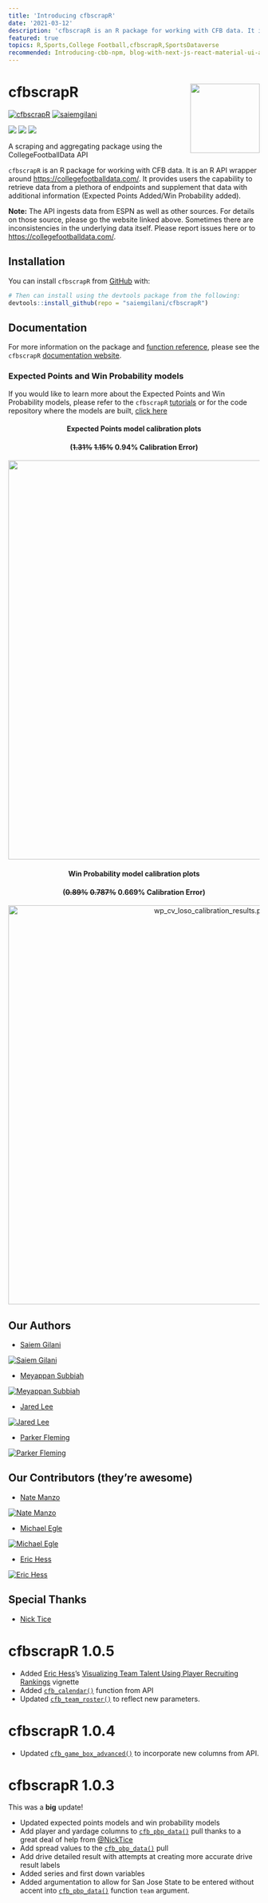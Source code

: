 ```yaml
---
title: 'Introducing cfbscrapR'
date: '2021-03-12'
description: 'cfbscrapR is an R package for working with CFB data. It is an R API wrapper around https://collegefootballdata.com/. It provides users the capability to retrieve data from a plethora of endpoints and supplement that data with additional information (Expected Points Added/Win Probability added).'
featured: true
topics: R,Sports,College Football,cfbscrapR,SportsDataverse
recommended: Introducing-cbb-npm, blog-with-next-js-react-material-ui-and-typescript
---
```

# cfbscrapR <a href='http://saiemgilani.github.io/cfbscrapR'><img src='https://saiemgilani.github.io/cfbscrapR/reference/figures/logo.png' align="right" height="139" /></a>



<p align="left"> <a href="https://twitter.com/cfbscrapR" target="blank"><img src="https://img.shields.io/twitter/follow/cfbscrapR?logo=twitter&style=for-the-badge" alt="cfbscrapR" /></a> <a href="https://twitter.com/saiemgilani" target="blank"><img src="https://img.shields.io/twitter/follow/saiemgilani?logo=twitter&style=for-the-badge" alt="saiemgilani" /></a> </p>
<a href="https://www.linkedin.com/in/saiem-gilani/"><img src="https://img.shields.io/badge/LinkedIn-0077B5?style=for-the-badge&logo=linkedin&logoColor=white" /><a> <a href="https://github.com/saiemgilani"><img src="https://img.shields.io/badge/GitHub-100000?style=for-the-badge&logo=github&logoColor=white" /><a> <a href="https://www.patreon.com/join/sportsdataverse?"><img src="https://img.shields.io/badge/Patreon-F96854?style=for-the-badge&logo=patreon&logoColor=white" /><a>

A scraping and aggregating package using the CollegeFootballData API

`cfbscrapR` is an R package for working with CFB data. It is an R API
wrapper around <https://collegefootballdata.com/>. It provides users the
capability to retrieve data from a plethora of endpoints and supplement
that data with additional information (Expected Points Added/Win
Probability added).

**Note:** The API ingests data from ESPN as well as other sources. For
details on those source, please go the website linked above. Sometimes
there are inconsistencies in the underlying data itself. Please report
issues here or to <https://collegefootballdata.com/>.

## **Installation**

You can install `cfbscrapR` from
[GitHub](https://github.com/saiemgilani/cfbscrapR) with:

```r
# Then can install using the devtools package from the following:
devtools::install_github(repo = "saiemgilani/cfbscrapR")
```

## **Documentation**

For more information on the package and [function
reference](https://saiemgilani.github.io/cfbscrapR/reference/index.html),
please see the `cfbscrapR` [documentation website](https://saiemgilani.github.io/cfbscrapR/).

### **Expected Points and Win Probability models**

If you would like to learn more about the Expected Points and Win
Probability models, please refer to the `cfbscrapR`
[tutorials](https://saiemgilani.github.io/cfbscrapR/articles/index.html)
or for the code repository where the models are built, [click
here](https://github.com/meysubb/cfbscrapR-MISC)

<center>

#### **Expected Points model calibration plots**

#### (~~1.31%~~ ~~1.15%~~ 0.94% Calibration Error)

<a href='http://saiemgilani.github.io/cfbscrapR'>
<img src='/images/cfb_ep_fg_model.png' align="right" width="800" />
</a><br clear="all" />
</center>

<center>

#### **Win Probability model calibration plots**

#### (~~0.89%~~ ~~0.787%~~ 0.669% Calibration Error)

<a href='http://saiemgilani.github.io/cfbscrapR'>
<img src="/images/cfb_win_prob_model.png" alt="wp_cv_loso_calibration_results.png" width="800"/>
</a><br clear="all" />
</center>

## **Our Authors**

  - [Saiem Gilani](https://twitter.com/saiemgilani) 
  
  <a href="https://twitter.com/saiemgilani" target="blank"><img src="https://img.shields.io/twitter/follow/saiemgilani?logo=twitter&style=for-the-badge" alt="Saiem Gilani" /></a>

  - [Meyappan Subbiah](https://twitter.com/msubbaiah1) 

  <a href="https://twitter.com/msubbaiah1" target="blank"><img src="https://img.shields.io/twitter/follow/msubbaiah1?logo=twitter&style=for-the-badge" alt="Meyappan Subbiah" /></a>

  - [Jared Lee](https://twitter.com/JaredDLee) 

  <a href="https://twitter.com/JaredDLee" target="blank"><img src="https://img.shields.io/twitter/follow/JaredDLee?logo=twitter&style=for-the-badge" alt="Jared Lee" /></a>

  - [Parker Fleming](https://twitter.com/statsowar)

  <a href="https://twitter.com/statsowar" target="blank"><img src="https://img.shields.io/twitter/follow/statsowar?logo=twitter&style=for-the-badge" alt="Parker Fleming" /></a>

## **Our Contributors (they’re awesome)**

  - [Nate Manzo](https://twitter.com/cfbnate)

  <a href="https://twitter.com/cfbnate" target="blank"><img src="https://img.shields.io/twitter/follow/cfbnate?logo=twitter&style=for-the-badge" alt="Nate Manzo" /></a>

  - [Michael Egle](https://twitter.com/deceptivespeed_) 

  <a href="https://twitter.com/deceptivespeed_" target="blank"><img src="https://img.shields.io/twitter/follow/deceptivespeed_?logo=twitter&style=for-the-badge" alt="Michael Egle" /></a>

  - [Eric Hess](https://twitter.com/arbitanalytics)  

  <a href="https://twitter.com/arbitanalytics" target="blank"><img src="https://img.shields.io/twitter/follow/arbitanalytics?logo=twitter&style=for-the-badge" alt="Eric Hess" /></a>


## **Special Thanks**

  - [Nick Tice](https://github.com/NickTice)


# **cfbscrapR 1.0.5**

  - Added [Eric Hess](https://twitter.com/arbitanalytics)’s [Visualizing
    Team Talent Using Player Recruiting
    Rankings](https://saiemgilani.github.io/cfbscrapR/articles/nth-rated-recruit.html)
    vignette
  - Added
    [`cfb_calendar()`](https://saiemgilani.github.io/cfbscrapR/reference/cfb_calendar.html)
    function from API
  - Updated
    [`cfb_team_roster()`](https://saiemgilani.github.io/cfbscrapR/reference/cfb_team_roster.html)
    to reflect new parameters.

# **cfbscrapR 1.0.4**

  - Updated
    [`cfb_game_box_advanced()`](https://saiemgilani.github.io/cfbscrapR/reference/cfb_game_box_advanced.html)
    to incorporate new columns from API.

# **cfbscrapR 1.0.3**

This was a **big** update\!

  - Updated expected points models and win probability models
  - Add player and yardage columns to
    [`cfb_pbp_data()`](https://saiemgilani.github.io/cfbscrapR/reference/cfb_pbp_data.html)
    pull thanks to a great deal of help from
    [@NickTice](https://github.com/NickTice)
  - Add spread values to the
    [`cfb_pbp_data()`](https://saiemgilani.github.io/cfbscrapR/reference/cfb_pbp_data.html)
    pull
  - Add drive detailed result with attempts at creating more accurate
    drive result labels
  - Added series and first down variables
  - Added argumentation to allow for San Jose State to be entered
    without accent into
    [`cfb_pbp_data()`](https://saiemgilani.github.io/cfbscrapR/reference/cfb_pbp_data.html)
    function `team` argument.
